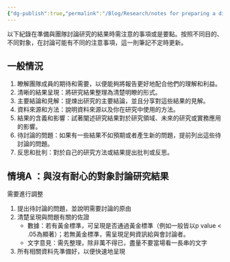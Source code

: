 ```yaml
---
{"dg-publish":true,"permalink":"/Blog/Research/notes for preparing a discussion/","title":"如何準備與團隊討論研究結果的會議資料","tags":["blog","discussion","cooperation","communication"],"created":"2023-08-04","updated":"2023-08-04"}
---
```



以下紀錄在準備與團隊討論研究的結果時需注意的事項或是要點。按照不同目的、不同對象，在討論可能有不同的注意事項，這一則筆記不定時更新。

## 一般情況

1. 瞭解團隊成員的期待和需要，以便能夠將報告更好地配合他們的理解和利益。
2. 清晰的結果呈現：將研究結果整理為清楚明瞭的形式。
3. 主要結論和見解：提煉出研究的主要結論，並且分享對這些結果的見解。
4. 資料來源和方法：說明資料來源以及你在研究中使用的方法。
5. 結果的含義和影響：試著闡述研究結果對於研究領域、未來的研究或實務應用的影響。
6. 待討論的問題：如果有一些結果不如預期或者產生新的問題，提前列出這些待討論的問題。
7. 反思和批判：對於自己的研究方法或結果提出批判或反思。

## 情境A ：與沒有耐心的對象討論研究結果

需要進行調整

1. 提出待討論的問題，並說明需要討論的原由
2. 清楚呈現與問題有關的佐證
    - 數據：若有黃金標準，可呈現是否通過黃金標準（例如一般皆以p value < .05為顯著）；若無黃金標準，需呈現足夠資訊給與會討論者。
    - 文字意見：需先整理，除非萬不得已，盡量不要當場看一長串的文字
3. 所有相關資料先準備好，以便快速地呈現